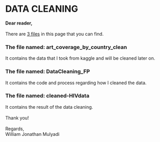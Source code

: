<b><h1>DATA CLEANING</h1></b>
<b>Dear reader,<br></b>
<br>
There are <u>3 files</u> in this page that you can find.<br>
<h3>The file named: art_coverage_by_country_clean<br></h3>
It contains the data that I took from kaggle and will be cleaned later on.<br>

<h3>The file named: DataCleaning_FP<br></h3>
It contains the code and process regarding how I cleaned the data.<br>

<h3>The file named: cleaned-HIVdata<br></h3>
It contains the result of the data cleaning.<br>
<br>
Thank you!<br>
<br>
Regards,<br>
William Jonathan Mulyadi


